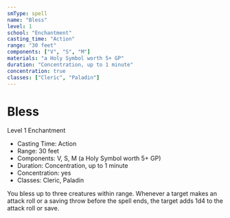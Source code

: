 ```yaml
---
smType: spell
name: "Bless"
level: 1
school: "Enchantment"
casting_time: "Action"
range: "30 feet"
components: ["V", "S", "M"]
materials: "a Holy Symbol worth 5+ GP"
duration: "Concentration, up to 1 minute"
concentration: true
classes: ["Cleric", "Paladin"]
---
```


# Bless
Level 1 Enchantment

- Casting Time: Action
- Range: 30 feet
- Components: V, S, M (a Holy Symbol worth 5+ GP)
- Duration: Concentration, up to 1 minute
- Concentration: yes
- Classes: Cleric, Paladin

You bless up to three creatures within range. Whenever a target makes an attack roll or a saving throw before the spell ends, the target adds 1d4 to the attack roll or save.
